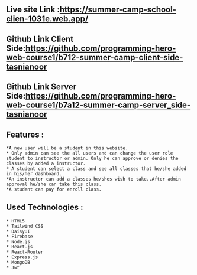 ## Live site Link :https://summer-camp-school-clien-1031e.web.app/

## Github Link Client Side:https://github.com/programming-hero-web-course1/b712-summer-camp-client-side-tasnianoor

## Github Link Server Side:https://github.com/programming-hero-web-course1/b7a12-summer-camp-server_side-tasnianoor

## Features : 
    *A new user will be a student in this website. 
    * Only admin can see the all users and can change the user role student to instructor or admin. Only he can approve or denies the classes by added a instructor. 
    * A student can select a class and see all classes that he/she added in his/her dashboard.
    *An instructor can add a classes he/shes wish to take..After admin approval he/she can take this class.
    *A student can pay for enroll class.
## Used Technologies : 
    * HTML5
    * Tailwind CSS
    * DaisyUI
    * Firebase
    * Node.js
    * React.js
    * React-Router
    * Express.js
    * MongoDB
    * Jwt


